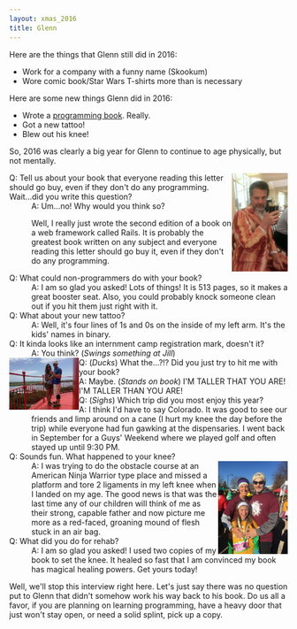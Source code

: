 ```yaml
---
layout: xmas_2016
title: Glenn
---
```


Here are the things that Glenn still did in 2016:

* Work for a company with a funny name (Skookum)
* Wore comic book/Star Wars T-shirts more than is necessary

Here are some new things Glenn did in 2016:

* Wrote a [programming book](https://www.sitepoint.com/premium/books/rails-novice-to-ninja). Really.
* Got a new tattoo!
* Blew out his knee!

So, 2016 was clearly a big year for Glenn to continue to age physically, but not mentally.

  <img alt="Image 1 Title" src="/images/xmas2016/glenn1.jpg"
  data-image="/images/xmas2016/glenn1.jpg" style="width: 20%;float:right"
  data-description="Image 1 Description">
<dl>
<dt>
Q: Tell us about your book that everyone reading this letter should go buy, even if they don't do any programming. Wait...did you write this question?
</dt>
<dd>
A: Um...no! Why would you think so?

Well, I really just wrote the second edition of a book on a web framework called Rails. It is probably the greatest book written on any subject and everyone reading this letter should go buy it, even if they don't do any programming.
</dd>
<dt>
Q: What could non-programmers do with your book?
</dt>
<dd>
A: I am so glad you asked! Lots of things! It is 513 pages, so it makes a great booster seat. Also, you could probably knock someone clean out if you hit them just right with it.
</dd>
<dt>
Q: What about your new tattoo?
</dt>
<dd>
A: Well, it's four lines of 1s and 0s on the inside of my left arm. It's the kids' names in binary.
</dd>
<dt>
Q: It kinda looks like an internment camp registration mark, doesn't it?
</dt>
<dd>
A: You think? (<em>Swings something at Jill</em>)
</dd>
  <img alt="Image 2 Title" src="/images/xmas2016/glenn2.jpg"
  data-image="/images/xmas2016/glenn2.jpg" style="width: 25%;float:left"
  data-description="Image 1 Description">
<dt>
Q: (<em>Ducks</em>) What the...?!? Did you just try to hit me with your book?
</dt>
<dd>
A: Maybe. (<em>Stands on book</em>) I'M TALLER THAT YOU ARE! I'M TALLER THAN YOU ARE!
</dd>
<dt>
Q: (<em>Sighs</em>) Which trip did you most enjoy this year?
</dt>
<dd>
A: I think I'd have to say Colorado. It was good to see our friends and limp around on a cane (I hurt my knee the day before the trip) while everyone had fun gawking at the dispensaries. I went back in September for a Guys' Weekend where we played golf and often stayed up until 9:30 PM.
</dd>
<dt>
Q: Sounds fun. What happened to your knee?
</dt>
  <img alt="Image 1 Title" src="/images/xmas2016/glenn3.jpg"
  data-image="/images/xmas2016/glenn3.jpg" style="width: 25%;float:right"
  data-description="Image 1 Description">
<dd>
A: I was trying to do the obstacle course at an American Ninja Warrior type place and missed a platform and tore 2 ligaments in my left knee when I landed on my age. The good news is that was the last time any of our children will think of me as their strong, capable father and now picture me more as a red-faced, groaning mound of flesh stuck in an air bag.
</dd>
<dt>
Q: What did you do for rehab?
</dt>
<dd>
A: I am so glad you asked! I used two copies of my book to set the knee. It healed so fast that I am convinced my book has magical healing powers. Get yours today!
</dd>
</dl>

Well, we'll stop this interview right here. Let's just say there was no question put to Glenn that didn't somehow work his way back to his book. Do us all a favor, if you are planning on learning programming, have a heavy door that just won't stay open, or need a solid splint, pick up a copy.


<div id="gallery" style="display:none;">
  <img alt="Image 1 Title" src="/images/xmas2016/thumbs/glenn4.jpg"
  data-image="/images/xmas2016/glenn4.jpg"
  data-description="Image 1 Description">
  <img alt="Image 1 Title" src="/images/xmas2016/thumbs/glenn5.jpg"
  data-image="/images/xmas2016/glenn5.jpg"
  data-description="Image 1 Description">
  <img alt="Image 1 Title" src="/images/xmas2016/thumbs/glenn6.jpg"
  data-image="/images/xmas2016/glenn6.jpg"
  data-description="Image 1 Description">

</div>
